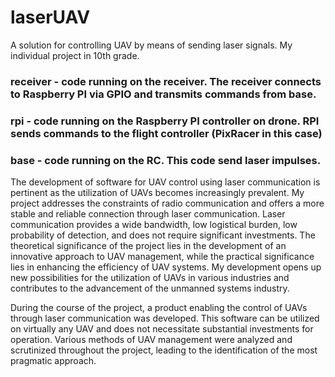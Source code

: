 # laserUAV
A solution for controlling UAV by means of sending laser signals. My individual project in 10th grade.

### receiver - code running on the receiver. The receiver connects to Raspberry PI via GPIO and transmits commands from base.
### rpi - code running on the Raspberry PI controller on drone. RPI sends commands to the flight controller (PixRacer in this case)
### base - code running on the RC. This code send laser impulses.

The development of software for UAV control using laser communication is pertinent as the utilization of UAVs becomes increasingly prevalent. My project addresses the constraints of radio communication and offers a more stable and reliable connection through laser communication. Laser communication provides a wide bandwidth, low logistical burden, low probability of detection, and does not require significant investments. 
The theoretical significance of the project lies in the development of an innovative approach to UAV management, while the practical significance lies in enhancing the efficiency of UAV systems. My development opens up new possibilities for the utilization of UAVs in various industries and contributes to the advancement of the unmanned systems industry.

During the course of the project, a product enabling the control of UAVs through laser communication was developed. 
This software can be utilized on virtually any UAV and does not necessitate substantial investments for operation. Various methods of UAV management were analyzed and scrutinized throughout the project, leading to the identification of the most pragmatic approach.
